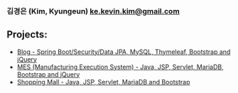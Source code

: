 ### 김경은 (Kim, Kyungeun)  ke.kevin.kim@gmail.com

## Projects:

- <a href="https://github.com/VertigoK/blog">Blog - Spring Boot/Security/Data JPA, MySQL, Thymeleaf, Bootstrap and jQuery</a>
- <a href="https://github.com/VertigoK/TH_MES">MES (Manufacturing Execution System) - Java, JSP, Servlet, MariaDB, Bootstrap and jQuery</a>
- <a href="https://github.com/VertigoK/ShoppingMall">Shopping Mall - Java, JSP, Servlet, MariaDB and Bootstrap</a>
